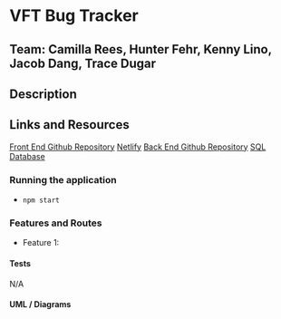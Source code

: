 # VFT Bug Tracker

## Team: Camilla Rees, Hunter Fehr, Kenny Lino, Jacob Dang, Trace Dugar

## Description

## Links and Resources

 [Front End Github Repository](https://github.com/chjkt-bug-tracker/bug-tracker-frontend)
 [Netlify](https://vft.netlify.app/)
 [Back End Github Repository](https://github.com/chjkt-bug-tracker/bug-tracker-backend)
 [SQL Database](https://dashboard.render.com/d/dpg-cfc5ec9gp3jokp7k2kng-a)

### Running the application

- `npm start`

### Features and Routes

- Feature 1:

#### Tests

N/A

#### UML / Diagrams
